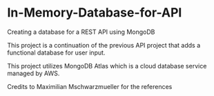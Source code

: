 # In-Memory-Database-for-API
Creating a database for a REST API using MongoDB

This project is a continuation of the previous API project that adds a functional database for user input.

This project utilizes MongoDB Atlas which is a cloud database service managed by AWS.

Credits to Maximilian Mschwarzmueller for the references
